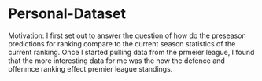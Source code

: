# Personal-Dataset
Motivation:
I first set out to answer the question of how do the preseason predictions for ranking compare to the current season statistics of the current ranking. Once I started pulling data from the prmeier league, I found that the more interesting data for me was the how the defence and offenmce ranking effect premier league standings.


